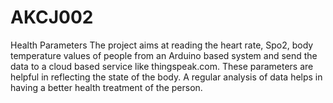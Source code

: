 # AKCJ002
Health Parameters
The project aims at reading the heart rate, Spo2, body temperature values of people from an Arduino based system and send the data to a cloud based service like thingspeak.com. These parameters are helpful in reflecting the state of the body. A regular analysis of data helps in having a better health treatment of the person.
